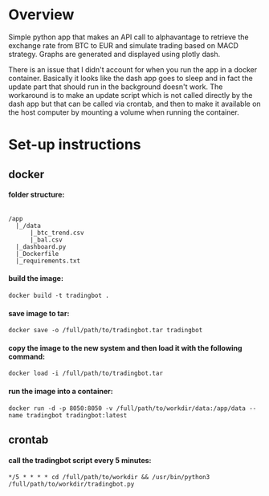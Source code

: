# Overview
Simple python app that makes an API call to alphavantage to retrieve the exchange rate from BTC to EUR and simulate trading based on MACD strategy. Graphs are generated and displayed using plotly dash.

There is an issue that I didn't account for when you run the app in a docker container. Basically it looks like the dash app goes to sleep and in fact the update part that should run in the background doesn't work. The workaround is to make an update script which is not called directly by the dash app but that can be called via crontab, and then to make it available on the host computer by mounting a volume when running the container.

# Set-up instructions

## docker
#### folder structure:
<pre><code>
/app
  |_/data
      |_btc_trend.csv
      |_bal.csv
  |_dashboard.py
  |_Dockerfile
  |_requirements.txt
</code></pre>

#### build the image:
<pre><code>docker build -t tradingbot .</code></pre>

#### save image to tar:
<pre><code>docker save -o /full/path/to/tradingbot.tar tradingbot</code></pre>

#### copy the image to the new system and then load it with the following command:
<pre><code>docker load -i /full/path/to/tradingbot.tar</code></pre>

#### run the image into a container:
<pre><code>docker run -d -p 8050:8050 -v /full/path/to/workdir/data:/app/data --name tradingbot tradingbot:latest</code></pre>

## crontab

#### call the tradingbot script every 5 minutes:
<pre><code>*/5 * * * * cd /full/path/to/workdir && /usr/bin/python3 /full/path/to/workdir/tradingbot.py</code></pre>
